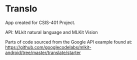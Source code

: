 # Translo

App created for CSIS-401 Project. 

API: MLkit natural language and MLKit Vision

Parts of code sourced from the Google API example found at: https://github.com/googlecodelabs/mlkit-android/tree/master/translate/starter
